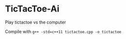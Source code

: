 # TicTacToe-Ai
Play tictactoe vs the computer

Compile with `g++ -std=c++11 tictactoe.cpp -o tictactoe`
